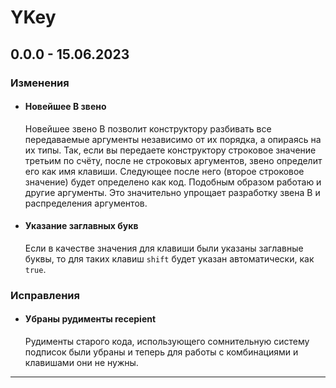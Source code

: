 # YKey

## **0.0.0 - 15.06.2023**
### **Изменения**
- #### **Новейшее B звено**
    Новейшее звено B позволит конструктору разбивать все передаваемые аргументы независимо от их порядка, а опираясь на их типы. Так, если вы передаете конструктору строковое значение третьим по счёту, после не строковых аргументов, звено определит его как имя клавиши. Следующее после него (второе строковое значение) будет определено как код. Подобным образом работаю и другие аргументы. Это значительно упрощает разработку звена B и распределения аргументов.
- #### **Указание заглавных букв**
    Если в качестве значения для клавиши были указаны заглавные буквы, то для таких клавиш `shift` будет указан автоматически, как `true`.
    
### **Исправления**
- #### **Убраны рудименты recepient**
    Рудименты старого кода, использующего сомнительную систему подписок были убраны и теперь для работы с комбинациями и клавишами они не нужны.
    
***